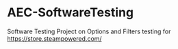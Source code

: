 # AEC-SoftwareTesting
Software Testing Project on Options and Filters testing for https://store.steampowered.com/

